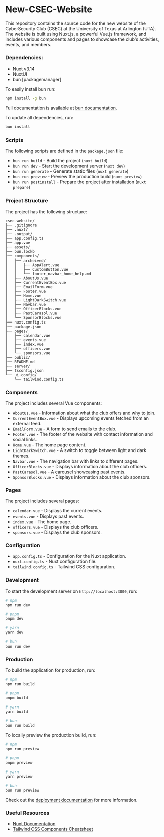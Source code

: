# New-CSEC-Website

This repository contains the source code for the new website of the CyberSecurity Club (CSEC) at the University of Texas at Arlington (UTA). The website is built using Nuxt.js, a powerful Vue.js framework, and includes various components and pages to showcase the club's activities, events, and members.

### Dependencies:
* Nuxt v3.14
* NuxtUI
* bun [packagemanager]

To easily install bun run: 
```sh
npm install -g bun
```

Full documentation is available at [bun documentation](https://bun.sh/docs/cli/run).

To update all dependencies, run:
```sh
bun install
```

### Scripts

The following scripts are defined in the `package.json` file:

* `bun run build` - Build the project (`nuxt build`)
* `bun run dev` - Start the development server (`nuxt dev`)
* `bun run generate` - Generate static files (`nuxt generate`)
* `bun run preview` - Preview the production build (`nuxt preview`)
* `bun run postinstall` - Prepare the project after installation (`nuxt prepare`)

### Project Structure

The project has the following structure:

```
csec-website/
├── .gitignore
├── .nuxt/
├── .output/
├── app.config.ts
├── app.vue
├── assets/
├── bun.lockb
├── components/
│   ├── archeived/
│   │   ├── AppAlert.vue
│   │   ├── CustomButton.vue
│   │   └── footer_navbar_home_help.md
│   ├── AboutUs.vue
│   ├── CurrentEventBox.vue
│   ├── EmailForm.vue
│   ├── Footer.vue
│   ├── Home.vue
│   ├── LightDarkSwitch.vue
│   ├── Navbar.vue
│   ├── OfficerBlocks.vue
│   ├── PastCarasol.vue
│   └── SponsorBlocks.vue
├── nuxt.config.ts
├── package.json
├── pages/
│   ├── calendar.vue
│   ├── events.vue
│   ├── index.vue
│   ├── officers.vue
│   └── sponsors.vue
├── public/
├── README.md
├── server/
├── tsconfig.json
└── ui.config/
    └── tailwind.config.ts
```

### Components

The project includes several Vue components:

* `AboutUs.vue` - Information about what the club offers and why to join.
* `CurrentEventBox.vue` - Displays upcoming events fetched from an external feed.
* `EmailForm.vue` - A form to send emails to the club.
* `Footer.vue` - The footer of the website with contact information and social links.
* `Home.vue` - The home page content.
* `LightDarkSwitch.vue` - A switch to toggle between light and dark themes.
* `Navbar.vue` - The navigation bar with links to different pages.
* `OfficerBlocks.vue` - Displays information about the club officers.
* `PastCarasol.vue` - A carousel showcasing past events.
* `SponsorBlocks.vue` - Displays information about the club sponsors.

### Pages

The project includes several pages:

* `calendar.vue` - Displays the current events.
* `events.vue` - Displays past events.
* `index.vue` - The home page.
* `officers.vue` - Displays the club officers.
* `sponsors.vue` - Displays the club sponsors.

### Configuration

* `app.config.ts` - Configuration for the Nuxt application.
* `nuxt.config.ts` - Nuxt configuration file.
* `tailwind.config.ts` - Tailwind CSS configuration.

### Development

To start the development server on `http://localhost:3000`, run:

```sh
# npm
npm run dev

# pnpm
pnpm dev

# yarn
yarn dev

# bun
bun run dev
```

### Production

To build the application for production, run:

```sh
# npm
npm run build

# pnpm
pnpm build

# yarn
yarn build

# bun
bun run build
```

To locally preview the production build, run:

```sh
# npm
npm run preview

# pnpm
pnpm preview

# yarn
yarn preview

# bun
bun run preview
```

Check out the [deployment documentation](https://nuxt.com/docs/getting-started/deployment) for more information.

### Useful Resources

* [Nuxt Documentation](https://nuxt.com/docs/getting-started/introduction)
* [Tailwind CSS Components Cheatsheet](https://www.creative-tim.com/twcomponents/cheatsheet/)